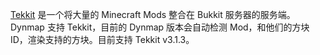 [Tekkit](http://www.technicpack.net/tekkit/) 是一个将大量的 Minecraft Mods 整合在 Bukkit 服务器的服务端。Dynmap 支持 Tekkit，目前的 Dynmap 版本会自动检测 Mod，和他们的方块ID，渲染支持的方块。目前支持 Tekkit v3.1.3。
